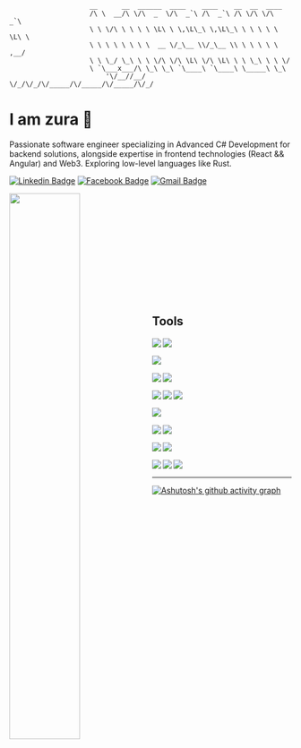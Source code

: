 ```
                    __      __  ______  ____    ____    __  __  ____
                    /\ \  __/\ \/\  _  \/\  _`\ /\  _`\ /\ \/\ \/\  _`\
                    \ \ \/\ \ \ \ \ \L\ \ \,\L\_\ \,\L\_\ \ \ \ \ \ \L\ \
                    \ \ \ \ \ \ \ \  __ \/_\__ \\/_\__ \\ \ \ \ \ \ ,__/
                    \ \ \_/ \_\ \ \ \/\ \/\ \L\ \/\ \L\ \ \ \_\ \ \ \/
                    \ `\___x___/\ \_\ \_\ `\____\ `\____\ \_____\ \_\
                        '\/__//__/  \/_/\/_/\/_____/\/_____/\/_____/\/_/

```

# I am zura 👋
<p>
Passionate software engineer specializing in Advanced C# Development for backend solutions, alongside expertise in frontend technologies (React && Angular) and Web3. Exploring low-level languages like Rust. 
</p>

[![Linkedin Badge](https://img.shields.io/badge/-zura-blue?style=flat-square&logo=Linkedin&logoColor=white&link=https://www.linkedin.com/in/zurab-chachava-332b15231/)](https://www.linkedin.com/in/zurab-chachava-332b15231/) [![Facebook Badge](https://img.shields.io/badge/-zura-blue?style=flat-square&logo=Facebook&logoColor=white&link=https://www.facebook.com/zu.ra.969300)](https://www.facebook.com/zu.ra.969300/) [![Gmail Badge](https://img.shields.io/badge/-chachavazuka@gmail.com-c14438?style=flat-square&logo=Gmail&logoColor=white&link=mailto:chachavazuka@gmail.com)](mailto:chachavazuka@gmail.com)

<img align="left"  width="50%" src="https://github-readme-stats.vercel.app/api/top-langs/?username=zukaChachava&layout=compact&theme=tokyonight"  />

<br>
<br>
<br>
<br>
<br>
<br>
<br>
<br>
<br>
<br>
<br>

## Tools

<img align="left" src="https://img.shields.io/badge/c%23-%23239120.svg?style=for-the-badge&logo=c-sharp&logoColor=white" />

<img align="left" src="https://img.shields.io/badge/.NET-5C2D91?style=for-the-badge&logo=.net&logoColor=white" /> <br/>

<img align="left" src="https://img.shields.io/badge/rust-%23323330.svg?style=for-the-badge&logo=rust&logoColor=orange" /><br/>

<img align="left" src="https://img.shields.io/badge/javascript-%23323330.svg?style=for-the-badge&logo=javascript&logoColor=%23F7DF1E" />

<img align="left" src="https://img.shields.io/badge/typescript-%23323330.svg?style=for-the-badge&logo=typescript" /><br/>

<img align="left" src="https://img.shields.io/badge/react-%2320232a.svg?style=for-the-badge&logo=react&logoColor=%2361DAFB" />

<img align="left" src="https://img.shields.io/badge/angular-%23323330.svg?style=for-the-badge&logo=angular&logoColor=red" /> 

<img align="left" src="https://img.shields.io/badge/Node-%2320232a.svg?style=for-the-badge&logo=nodedotjs&logoColor=green" /><br/>

<img align="left" src="https://img.shields.io/badge/git-%23F05033.svg?style=for-the-badge&logo=git&logoColor=white" /> <br/>

<img align="left" src="https://img.shields.io/badge/Docker-%23323330.svg?style=for-the-badge&logo=docker" />

<img align="left" src="https://img.shields.io/badge/Jenkins-%23323330.svg?style=for-the-badge&logo=jenkins" /><br/>

<img align="left" src="https://img.shields.io/badge/SQL-%23323330.svg?style=for-the-badge&logo=microsoftsqlserver&logoColor=orange" />

<img align="left" src="https://img.shields.io/badge/cypher-%23323330.svg?style=for-the-badge&logo=neo4j&logoColor=orange" /><br>

<img align="left" src="https://img.shields.io/badge/solidity-%23323330.svg?style=for-the-badge&logo=solidity" />

<img align="left" src="https://img.shields.io/badge/nethereum-%23323330.svg?style=for-the-badge&logo=nethereum" />

<img align="left" src="https://img.shields.io/badge/web3.js-%23323330.svg?style=for-the-badge&logo=web3.js" /><br>

---

[![Ashutosh's github activity graph](https://github-readme-activity-graph.vercel.app/graph?username=zukaChachava&theme=dracula&area=true)](https://github.com/zukaChachava/)


